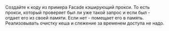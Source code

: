 ﻿Создайте к коду из примера Facade кэширующий прокси.
То есть прокси, который проверяет был ли уже такой запрос и если был - отдает его из своей памяти.
Если нет - помещает его в память. 
Реализовывать очистку кеша и слежение за временем доступа не надо.